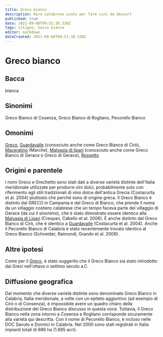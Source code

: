 ```yaml
---
title: Greco bianco
description: Raro calabrese usato per fare vini da dessert
published: true
date: 2021-09-08T09:51:38.330Z
tags: vitigno, bacca bianca
editor: markdown
dateCreated: 2021-09-08T09:51:38.330Z
---
```


# Greco bianco

## Bacca
bianca

## Sinonimi
Greco Bianco di Cosenza, Greco Bianco di Rogliano, Pecorello Bianco

## Omonimi
[Greco](/vitigni/Italia/bacca-bianca/greco), [Guardavalle](/vitigni/Italia/bacca-bianca/guardavalle) (conosciuto anche come Greco Bianco di Cirò), [Maceratino](/vitigni/Italia/bacca-bianca/maceratino) (Marche), [Malvasia di lipari](/vitigni/Italia/bacca-bianca/malvasia-di-lipari) (conosciuto anche come Greco Bianco di Gerace o Greco di Gerace), [Rossetto](/vitigni/Italia/bacca-bianca/rossetto)

## Origini e parentele

I nomi Greco e Grechetto sono stati dati a diverse varietà distinte dell'Italia meridionale utilizzate per produrre vini dolci, probabilmente solo con riferimento agli stili tradizionali di vino dolce dell'antica Grecia (Costacurta et al. 2004) piuttosto che perché sono di origine greca. Il Greco Bianco è distinto dal GRECO in Campania e dal Greco di Bianco, che prende il nome da un villaggio costiero calabrese che un tempo faceva parte del villaggio di Gerace (da cui il sinonimo), che è stato dimostrato essere identico alla [Malvasia di Lipari](/vitigni/Italia/bacca-bianca/malvasia-di-lipari) (Crespan, Cabello et al. 2006). È anche distinto dal Greco Bianco di Cirò, che è identico a [Guardavalle](/vitigni/Italia/bacca-bianca/guardavalle) (Costacurta et al. 2004). Anche il Pecorello Bianco di Calabria è stato recentemente trovato identico al Greco Bianco (Schneider, Raimondi, Grando et al. 2008).

## Altre ipotesi

Come per il [Greco](/vitigni/Italia/bacca-bianca/greco), è stato suggerito che il Greco Bianco sia stato introdotto dai Greci nell'ottavo o settimo secolo a.C.

## Diffusione geografica

Dal momento che diverse varietà distinte sono denominate Greco Bianco in Calabria, Italia meridionale, a volte con un epiteto aggiuntivo (ad esempio di Cirò o di Consenza), è impossibile avere un quadro chiaro della distribuzione del Greco Bianco discusso in questa voce. Tuttavia, il Greco Bianco nella zona intorno a Cosenza e Rogliano corrisponde sicuramente alla varietà qui descritta. Con il nome di Pecorello Bianco, è incluso nelle DOC Savuto e Donnici in Calabria. Nel 2000 sono stati registrati in Italia impianti totali di 686 ha (1.695 acri).